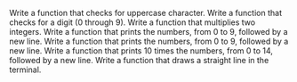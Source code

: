 Write a function that checks for uppercase character.
Write a function that checks for a digit (0 through 9).
Write a function that multiplies two integers.
Write a function that prints the numbers, from 0 to 9, followed by a new line.
Write a function that prints the numbers, from 0 to 9, followed by a new line.
Write a function that prints 10 times the numbers, from 0 to 14, followed by a new line.
Write a function that draws a straight line in the terminal.
